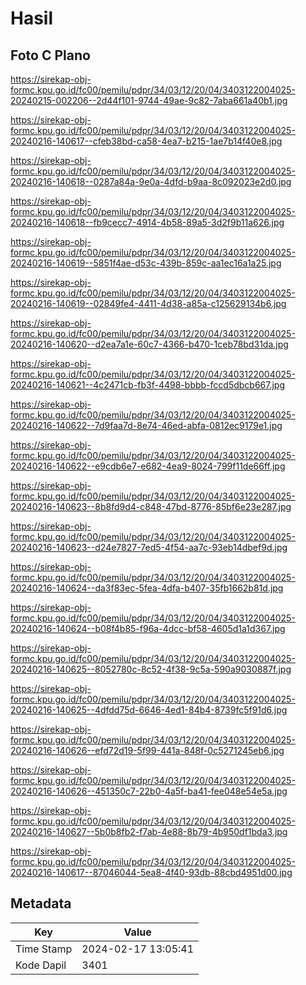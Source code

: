 # Hasil

## Foto C Plano

https://sirekap-obj-formc.kpu.go.id/fc00/pemilu/pdpr/34/03/12/20/04/3403122004025-20240215-002206--2d44f101-9744-49ae-9c82-7aba661a40b1.jpg

https://sirekap-obj-formc.kpu.go.id/fc00/pemilu/pdpr/34/03/12/20/04/3403122004025-20240216-140617--cfeb38bd-ca58-4ea7-b215-1ae7b14f40e8.jpg

https://sirekap-obj-formc.kpu.go.id/fc00/pemilu/pdpr/34/03/12/20/04/3403122004025-20240216-140618--0287a84a-9e0a-4dfd-b9aa-8c092023e2d0.jpg

https://sirekap-obj-formc.kpu.go.id/fc00/pemilu/pdpr/34/03/12/20/04/3403122004025-20240216-140618--fb9cecc7-4914-4b58-89a5-3d2f9b11a626.jpg

https://sirekap-obj-formc.kpu.go.id/fc00/pemilu/pdpr/34/03/12/20/04/3403122004025-20240216-140619--5851f4ae-d53c-439b-859c-aa1ec16a1a25.jpg

https://sirekap-obj-formc.kpu.go.id/fc00/pemilu/pdpr/34/03/12/20/04/3403122004025-20240216-140619--02849fe4-4411-4d38-a85a-c125629134b6.jpg

https://sirekap-obj-formc.kpu.go.id/fc00/pemilu/pdpr/34/03/12/20/04/3403122004025-20240216-140620--d2ea7a1e-60c7-4366-b470-1ceb78bd31da.jpg

https://sirekap-obj-formc.kpu.go.id/fc00/pemilu/pdpr/34/03/12/20/04/3403122004025-20240216-140621--4c2471cb-fb3f-4498-bbbb-fccd5dbcb667.jpg

https://sirekap-obj-formc.kpu.go.id/fc00/pemilu/pdpr/34/03/12/20/04/3403122004025-20240216-140622--7d9faa7d-8e74-46ed-abfa-0812ec9179e1.jpg

https://sirekap-obj-formc.kpu.go.id/fc00/pemilu/pdpr/34/03/12/20/04/3403122004025-20240216-140622--e9cdb6e7-e682-4ea9-8024-799f11de66ff.jpg

https://sirekap-obj-formc.kpu.go.id/fc00/pemilu/pdpr/34/03/12/20/04/3403122004025-20240216-140623--8b8fd9d4-c848-47bd-8776-85bf6e23e287.jpg

https://sirekap-obj-formc.kpu.go.id/fc00/pemilu/pdpr/34/03/12/20/04/3403122004025-20240216-140623--d24e7827-7ed5-4f54-aa7c-93eb14dbef9d.jpg

https://sirekap-obj-formc.kpu.go.id/fc00/pemilu/pdpr/34/03/12/20/04/3403122004025-20240216-140624--da3f83ec-5fea-4dfa-b407-35fb1662b81d.jpg

https://sirekap-obj-formc.kpu.go.id/fc00/pemilu/pdpr/34/03/12/20/04/3403122004025-20240216-140624--b08f4b85-f96a-4dcc-bf58-4605d1a1d367.jpg

https://sirekap-obj-formc.kpu.go.id/fc00/pemilu/pdpr/34/03/12/20/04/3403122004025-20240216-140625--8052780c-8c52-4f38-9c5a-590a9030887f.jpg

https://sirekap-obj-formc.kpu.go.id/fc00/pemilu/pdpr/34/03/12/20/04/3403122004025-20240216-140625--4dfdd75d-6646-4ed1-84b4-8739fc5f91d6.jpg

https://sirekap-obj-formc.kpu.go.id/fc00/pemilu/pdpr/34/03/12/20/04/3403122004025-20240216-140626--efd72d19-5f99-441a-848f-0c5271245eb6.jpg

https://sirekap-obj-formc.kpu.go.id/fc00/pemilu/pdpr/34/03/12/20/04/3403122004025-20240216-140626--451350c7-22b0-4a5f-ba41-fee048e54e5a.jpg

https://sirekap-obj-formc.kpu.go.id/fc00/pemilu/pdpr/34/03/12/20/04/3403122004025-20240216-140627--5b0b8fb2-f7ab-4e88-8b79-4b950df1bda3.jpg

https://sirekap-obj-formc.kpu.go.id/fc00/pemilu/pdpr/34/03/12/20/04/3403122004025-20240216-140617--87046044-5ea8-4f40-93db-88cbd4951d00.jpg


## Metadata

| Key        | Value               |
| ---------- | ------------------- |
| Time Stamp | 2024-02-17 13:05:41 |
| Kode Dapil | 3401                |



